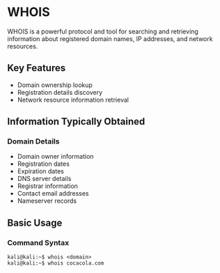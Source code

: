 # WHOIS

WHOIS is a powerful protocol and tool for searching and retrieving information about registered domain names, IP addresses, and network resources.

## Key Features

- Domain ownership lookup
- Registration details discovery
- Network resource information retrieval

## Information Typically Obtained

### Domain Details
- Domain owner information
- Registration dates
- Expiration dates
- DNS server details
- Registrar information
- Contact email addresses
- Nameserver records

## Basic Usage

### Command Syntax

```shell
kali@kali:~$ whois <domain>
kali@kali:~$ whois cocacola.com
```
